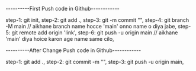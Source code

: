 ----------First Push code in Github------------

step-1: git init, 
step-2: git add ., 
step-3: git -m commit "", 
step-4: git branch -M main // aikhane branch name hocce 'main' onno name o diya jabe, 
step-5: git remote add origin 'link', 
step-6: git push -u origin main  // aikhane 'main' diya hoice karon age name same cilo,


----------After Change Push code in Github------------

step-1: git add ., 
step-2: git commit -m "", 
step-3: git push -u origin main, 